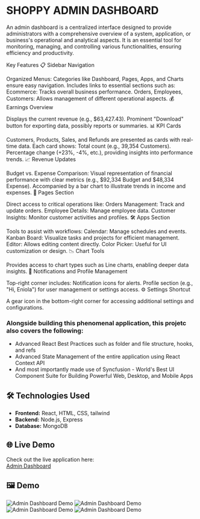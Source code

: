 # SHOPPY ADMIN DASHBOARD

An admin dashboard is a centralized interface designed to provide administrators with a comprehensive overview of a system, application, or business's operational and analytical aspects. It is an essential tool for monitoring, managing, and controlling various functionalities, ensuring efficiency and productivity.

 Key Features
📋 Sidebar Navigation

Organized Menus:
Categories like Dashboard, Pages, Apps, and Charts ensure easy navigation.
Includes links to essential sections such as:
Ecommerce: Tracks overall business performance.
Orders, Employees, Customers: Allows management of different operational aspects.
💰 Earnings Overview

Displays the current revenue (e.g., $63,427.43).
Prominent "Download" button for exporting data, possibly reports or summaries.
📊 KPI Cards

Customers, Products, Sales, and Refunds are presented as cards with real-time data.
Each card shows:
Total count (e.g., 39,354 Customers).
Percentage change (+23%, -4%, etc.), providing insights into performance trends.
📈 Revenue Updates

Budget vs. Expense Comparison:
Visual representation of financial performance with clear metrics (e.g., $92,334 Budget and $48,334 Expense).
Accompanied by a bar chart to illustrate trends in income and expenses.
📂 Pages Section

Direct access to critical operations like:
Orders Management: Track and update orders.
Employee Details: Manage employee data.
Customer Insights: Monitor customer activities and profiles.
🛠️ Apps Section

Tools to assist with workflows:
Calendar: Manage schedules and events.
Kanban Board: Visualize tasks and projects for efficient management.
Editor: Allows editing content directly.
Color Picker: Useful for UI customization or design.
📉 Chart Tools

Provides access to chart types such as Line charts, enabling deeper data insights.
🔔 Notifications and Profile Management

Top-right corner includes:
Notification icons for alerts.
Profile section (e.g., "Hi, Eniola") for user management or settings access.
⚙️ Settings Shortcut

A gear icon in the bottom-right corner for accessing additional settings and configurations.


### Alongside building this phenomenal application, this projetc also covers the following:

- Advanced React Best Practices such as folder and file structure, hooks, and refs
- Advanced State Management of the entire application using React Context API
- And most importantly made use of Syncfusion - World's Best UI Component Suite for Building Powerful Web, Desktop, and Mobile Apps


## 🛠️ Technologies Used
- **Frontend:** React, HTML, CSS, tailwind
- **Backend:** Node.js, Express
- **Database:** MongoDB

## 🌐 Live Demo
Check out the live application here:  
[Admin Dashboard](https://dash-shoppy.vercel.app)

## 🖼️ Demo

![Admin Dashboard Demo](https://user-images.githubusercontent.com/107508295/194553689-d711e655-01db-48ee-b4dd-5ee47cc7f41b.png)
![Admin Dashboard Demo](https://user-images.githubusercontent.com/107508295/194573708-7dd2ad44-149d-46d5-a202-8b6ef4d5cf49.png)
![Admin Dashboard Demo](https://user-images.githubusercontent.com/107508295/194573800-c1acda4b-7264-4d63-9fba-d3bb833d8a35.png)
![Admin Dashboard Demo](https://user-images.githubusercontent.com/107508295/194573964-09324bd6-8ce4-4644-9e08-437ee5278b2f.png)
